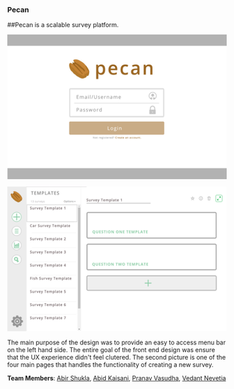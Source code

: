 ### Pecan

##Pecan is a scalable survey platform.

![Alt text](/mockups/login.png?raw=true "Login")

![Alt text](/mockups/add.png?raw=true "Add")

The main purpose of the design was to provide an easy to access menu bar on the left hand side. The entire goal of the front end design was ensure that the UX experience didn't feel clutered. The second picture is one of the four main pages that handles the functionality of creating a new survey.

**Team Members**: [Abir Shukla](https://github.com/shoekla), [Abid Kaisani](https://github.com/akaisani), [Pranav Vasudha](https://github.com/InfernalVortex), [Vedant Nevetia](https://github.com/vnev)
